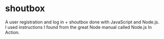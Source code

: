 # shoutbox

A user registration and log in + shoutbox done with JavaScript and Node.js.
I used instructions I found from the great Node manual called Node.js In Action.
